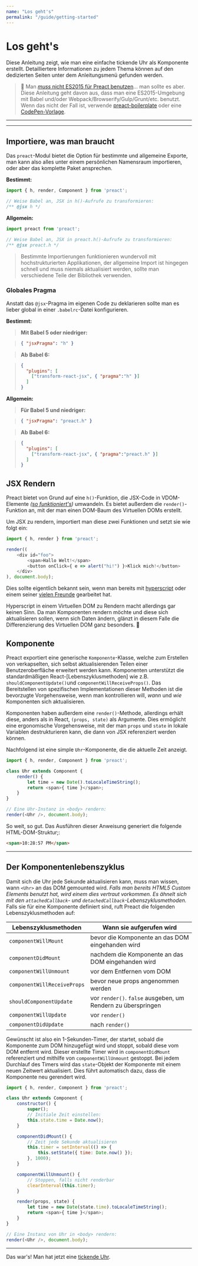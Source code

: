 ```yaml
---
name: "Los geht's"
permalink: "/guide/getting-started"
---
```


# Los geht's

Diese Anleitung zeigt, wie man eine einfache tickende Uhr als Komponente erstellt. Detailliertere Informationen zu jedem Thema können auf den dedizierten Seiten unter dem Anleitungsmenü gefunden werden.

> :information_desk_person: Man [_muss_ nicht ES2015 für Preact benutzen](<https://github.com/developit/preact-without-babel>)... man sollte es aber. Diese Anleitung geht davon aus, dass man eine ES2015-Umgebung mit Babel und/oder Webpack/Browserify/Gulp/Grunt/etc. benutzt. Wenn das nicht der Fall ist, verwende [preact-boilerplate] oder eine [CodePen-Vorlage](http://codepen.io/developit/pen/pgaROe?editors=0010).

---

<toc></toc>

---

## Importiere, was man braucht

Das `preact`-Modul bietet die Option für bestimmte und allgemeine Exporte, man kann also alles unter einem persönlichen Namensraum importieren, oder aber das komplette Paket ansprechen.

**Bestimmt:**

```js
import { h, render, Component } from 'preact';

// Weise Babel an, JSX in h()-Aufrufe zu transformieren:
/** @jsx h */
```

**Allgemein:**

```js
import preact from 'preact';

// Weise Babel an, JSX in preact.h()-Aufrufe zu transformieren:
/** @jsx preact.h */
```

> Bestimmte Importierungen funktionieren wundervoll mit hochstrukturierten Applikationen, der allgemeine Import ist hingegen schnell und muss niemals aktualisiert werden, sollte man verschiedene Teile der Bibliothek verwenden.

### Globales Pragma

Anstatt das `@jsx`-Pragma im eigenen Code zu deklarieren sollte man es lieber global in einer `.babelrc`-Datei konfigurieren.

**Bestimmt:**

> **Mit Babel 5 oder niedriger:**

> ```json
> { "jsxPragma": "h" }
> ```

> **Ab Babel 6:**

> ```json
> {
>   "plugins": [
>     ["transform-react-jsx", { "pragma":"h" }]
>   ]
> }
> ```

**Allgemein:**

> **Für Babel 5 und niedriger:**

> ```json
> { "jsxPragma": "preact.h" }
> ```

> **Ab Babel 6:**

> ```json
> {
>   "plugins": [
>     ["transform-react-jsx", { "pragma":"preact.h" }]
>   ]
> }
> ```

## JSX Rendern

Preact bietet von Grund auf eine `h()`-Funktion, die JSX-Code in VDOM-Elemente _([so funktioniert's](https://jasonformat.com/wtf-is-jsx))_ umwandeln. Es bietet außerdem die `render()`-Funktion an, mit der man einen DOM-Baum des Virtuellen DOMs erstellt.

Um JSX zu rendern, importiert man diese zwei Funktionen und setzt sie wie folgt ein:

```js
import { h, render } from 'preact';

render((
    <div id="foo">
        <span>Hallo Welt!</span>
        <button onClick={ e => alert("hi!") }>Klick mich!</button>
    </div>
), document.body);
```

Dies sollte eigentlich bekannt sein, wenn man bereits mit [hyperscript] oder einem seiner [vielen Freunde](https://github.com/developit/vhtml) gearbeitet hat.

Hyperscript in einem Virtuellen DOM zu Rendern macht allerdings gar keinen Sinn. Da man Komponenten rendern möchte und diese sich aktualisieren sollen, wenn sich Daten ändern, glänzt in diesem Falle die Differenzierung des Virtuellen DOM ganz besonders. :star2:

## Komponente

Preact exportiert eine generische `Komponente`-Klasse, welche zum Erstellen von verkapselten, sich selbst aktualisierenden Teilen einer Benutzeroberfläche erweitert werden kann. Komponenten unterstützt die standardmäßigen React-[Lebenszyklusmethoden] wie z.B. `shouldComponentUpdate()`und `componentWillReceiveProps()`. Das Bereitstellen von spezifischen Implementationen dieser Methoden ist die bevorzugte Vorgehensweise, wenn man kontrollieren will, _wann_ und _wie_ Komponenten sich aktualisieren.

Komponenten haben außerdem eine `render()`-Methode, allerdings erhält diese, anders als in React, `(props, state)` als Argumente. Dies ermöglicht eine ergonomische Vorgehensweise, mit der man `props` und `state` in lokale Variablen destrukturieren kann, die dann von JSX referenziert werden können.

Nachfolgend ist eine simple `Uhr`-Komponente, die die aktuelle Zeit anzeigt.

```js
import { h, render, Component } from 'preact';

class Uhr extends Component {
    render() {
        let time = new Date().toLocaleTimeString();
        return <span>{ time }</span>;
    }
}

// Eine Uhr-Instanz in <body> rendern:
render(<Uhr />, document.body);
```

So weit, so gut. Das Ausführen dieser Anweisung generiert die folgende HTML-DOM-Struktur;:

```html
<span>10:28:57 PM</span>
```

--------------------------------------------------------------------------------

## Der Komponentenlebenszyklus

Damit sich die Uhr jede Sekunde aktualisieren kann, muss man wissen, wann `<Uhr>` an das DOM gemounted wird. _Falls man bereits HTML5 Custom Elements benutzt hat, wird einem dies vertraut vorkommen. Es ähnelt sich mit den `attachedCallback`- und `detachedCallback`-Lebenszyklusmethoden._ Falls sie für eine Komponente definiert sind, ruft Preact die folgenden Lebenszyklusmethoden auf:

| Lebenszyklusmethoden        | Wann sie aufgerufen wird                             				 |
|-----------------------------|--------------------------------------------------------------|
| `componentWillMount`        | bevor die Komponente an das DOM eingehanden wird					   |
| `componentDidMount`         | nachdem die Komponente an das DOM eingehanden wird 					 |
| `componentWillUnmount`      | vor dem Entfernen vom  DOM	                      					 |
| `componentWillReceiveProps` | bevor neue props angenommen werden                 					 |
| `shouldComponentUpdate`     | vor `render()`. `false` ausgeben, um Rendern zu überspringen |
| `componentWillUpdate`       | vor `render()`                                               |
| `componentDidUpdate`        | nach `render()`                                  						 |

Gewünscht ist also ein 1-Sekunden-Timer, der startet, sobald die Komponente zum DOM hinzugefügt wird und stoppt, sobald diese vom DOM entfernt wird. Dieser erstellte Timer wird in `componentDidMount` referenziert und mithilfe von `componentWillUnmount` gestoppt. Bei jedem Durchlauf des Timers wird das `state`-Objekt der Komponente mit einem neuen Zeitwert aktualisiert. Dies führt automatisch dazu, dass die Komponente neu gerendert wird.

```js
import { h, render, Component } from 'preact';

class Uhr extends Component {
    constructor() {
        super();
        // Initiale Zeit einstellen:
        this.state.time = Date.now();
    }

    componentDidMount() {
        // Zeit jede Sekunde aktualisieren
        this.timer = setInterval(() => {
            this.setState({ time: Date.now() });
        }, 1000);
    }

    componentWillUnmount() {
        // Stoppen, falls nicht renderbar
        clearInterval(this.timer);
    }

    render(props, state) {
        let time = new Date(state.time).toLocaleTimeString();
        return <span>{ time }</span>;
    }
}

// Eine Instanz von Uhr in <body> rendern:
render(<Uhr />, document.body);
```

--------------------------------------------------------------------------------

Das war's! Man hat jetzt eine [tickende Uhr](http://jsfiddle.net/developit/u9m5x0L7/embedded/result,js/).

[hyperscript]: https://github.com/dominictarr/hyperscript
[preact-boilerplate]: https://github.com/developit/preact-boilerplate

